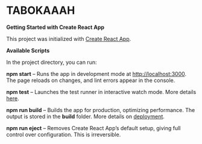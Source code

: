 # TABOKAAAH


**Getting Started with Create React App**

This project was initialized with [Create React App](https://github.com/facebook/create-react-app).

**Available Scripts**

In the project directory, you can run:

**npm start** – Runs the app in development mode at [http://localhost:3000](http://localhost:3000). The page reloads on changes, and lint errors appear in the console.

**npm test** – Launches the test runner in interactive watch mode. More details [here](https://facebook.github.io/create-react-app/docs/running-tests).

**npm run build** – Builds the app for production, optimizing performance. The output is stored in the **build** folder. More details on [deployment](https://facebook.github.io/create-react-app/docs/deployment).

**npm run eject** – Removes Create React App’s default setup, giving full control over configuration. This is irreversible.

